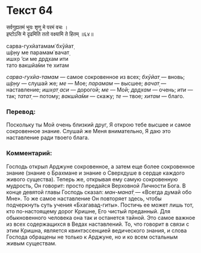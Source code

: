 # Текст 64

सर्वगुह्यतमं भूयः शृणु मे परमं वचः ।  
इष्टोऽसि मे दृढमिति ततो वक्ष्यामि ते हितम् ॥६४॥

сарва-гухйатамам̇ бхӯйат̣  
ш́р̣н̣у ме парамам̇ вачат̣  
ишх̣о ’си ме др̣д̣хам ити  
тато вакшйа̄ми те хитам

_сарва-гухйа-тамам_ — самое сокровенное из всех; _бхӯйат̣_ — вновь; _ш́р̣н̣у_ — слушай же; _ме_ — Мое; _парамам_ — высшее; _вачат̣_ — наставление; _ишх̣ат̣ аси_ — дорогой; _ме_ — Мой; _др̣д̣хам_ — очень; _ити_ — так; _татат̣_ — потому; _вакшйа̄ми_ — скажу; _те_ — твое; _хитам_ — благо.

### Перевод:

Поскольку ты Мой очень близкий друг, Я открою тебе высшее и самое сокровенное знание. Слушай же Меня внимательно, Я даю это наставление ради твоего блага.

### Комментарий:

Господь открыл Арджуне сокровенное, а затем еще более сокровенное знание (знание о Брахмане и знание о Сверхдуше в сердце каждого живого существа). Теперь же, открывая ему самую сокровенную мудрость, Он говорит: просто предайся Верховной Личности Бога. В конце девятой главы Господь сказал: _ман-мана̄т̣_ — «Всегда думай обо Мне». То же самое наставление Он повторяет здесь, чтобы подчеркнуть суть учения «Бхагавад-гиты». Постичь ее может лишь тот, кто по-настоящему дорог Кришне, Его чистый преданный. Для обыкновенного человека она так и останется тайной. Это самое важное из всех содержащихся в Ведах наставлений. То, что говорит в связи с этим Кришна, является квинтэссенцией ведического знания, и слова Господа обращены не только к Арджуне, но и ко всем остальным живым существам.